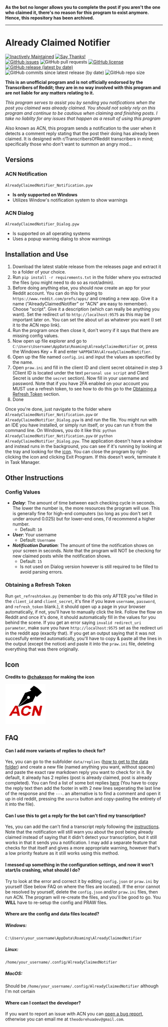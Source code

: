 **As the bot no longer allows you to complete the post if you aren't the one who claimed it, there's no reason for this program to exist anymore. Hence, this repository has been archived.**

---

# Already Claimed Notifier

[![Inactively Maintained](https://img.shields.io/badge/Maintenance%20Level-Inactively%20Maintained-yellow.svg)](https://github.com/TheodoreHua/MaintenanceLevels#inactively-maintained)
[![Say Thanks!](https://img.shields.io/badge/Say%20Thanks-!-1EAEDB.svg)](https://saythanks.io/to/theodorehuadev@gmail.com)  
[![GitHub issues](https://img.shields.io/github/issues/TheodoreHua/AlreadyClaimedNotifier)](https://github.com/TheodoreHua/AlreadyClaimedNotifier/issues)
![GitHub pull requests](https://img.shields.io/github/issues-pr/TheodoreHua/AlreadyClaimedNotifier)
[![GitHub license](https://img.shields.io/github/license/TheodoreHua/AlreadyClaimedNotifier)](https://github.com/TheodoreHua/AlreadyClaimedNotifier/blob/master/LICENSE)
[![GitHub release (latest by date)](https://img.shields.io/github/v/release/TheodoreHua/AlreadyClaimedNotifier)](https://github.com/TheodoreHua/AlreadyClaimedNotifier/releases/latest)
![GitHub commits since latest release (by date)](https://img.shields.io/github/commits-since/TheodoreHua/AlreadyClaimedNotifier/latest)
![GitHub repo size](https://img.shields.io/github/repo-size/TheodoreHua/AlreadyClaimedNotifier)

**This is an unofficial program and is not officially endorsed by the Transcribers of Reddit; they are in no way
involved with this program and are not liable for any matters relating to it.**

*This program serves to assist you by sending you notifications when the post you claimed was already claimed. You
should not solely rely on this program and continue to be cautious when claiming and finishing posts. I take no liablity
for any issues that happen as a result of using this program*

Also known as ACN, this program sends a notification to the user when it detects a comment reply stating that the post
their doing has already been claimed. It is designed with r/TranscribersOfReddit transcribers in mind; specifically
those who don't want to summon an angry mod...

## Versions
### ACN Notification
`AlreadyClaimedNotifier_Notification.pyw`

- **Is only supported on Windows**
- Utilizes Window's notification system to show warnings

### ACN Dialog
`AlreadyClaimedNotifier_Dialog.pyw`

- Is supported on all operating systems
- Uses a popup warning dialog to show warnings

## Installation and Use

1. Download the latest stable release from the releases page and extract it to a folder of your choice.
2. Run `pip install -r requirements.txt` in the folder where you extracted the files (you might need to do so as
   root/admin).
3. Before doing anything else, you should now create an app for your Reddit account. You can do this by going to
   `https://www.reddit.com/prefs/apps/` and creating a new app. Give it a name ("AlreadyClaimedNotifier" or "ACN" are
   easy to remember). Choose "script". Give it a description (which can really be anything you want). Set the redirect
   url to `http://localhost:9575` as this may be important later on. You can set the about url as whatever you want (I
   set it to the ACN repo link).
4. Run the program once then close it, don't worry if it says that there are missing config values.
5. Now open up file explorer and go to `C:\Users\Username\AppData\Roaming\AlreadyClaimedNotifier` or, press the Windows 
   Key + R and enter `%APPDATA%\AlreadyClaimedNotifier`.
6. Open up the file named `config.ini` and input the values as specified by the name.
7. Open `praw.ini` and fill in the client ID and client secret obtained in step 3 (Client ID is located under the text 
   `personal use script` and Client Secret is under the `secret` section). Now fill in your username and password. 
   Note that if you have 2FA enabled on your account you MUST use a refresh token, to see how to do this go to the 
   [Obtaining a Refresh Token](#obtaining-a-refresh-token) section.
8. Done

Once you're done, just navigate to the folder where `AlreadyClaimedNotifier_Notification.pyw` or 
`AlreadyClaimedNotifier_Dialog.pyw` is and run the file. You might run with an IDE you have installed, or simply run 
itself, or you can run it from the command line. On Windows, you do it like this: 
`python AlreadyClaimedNotifier_Notification.pyw` or `python AlreadyClaimedNotifier_Dialog.pyw`. The application doesn't 
have a window and instead runs in the background, you can see if it's running by looking at the tray and looking for the
[icon](#icon). You can close the program by right-clicking the icon and clicking Exit Program. If this 
doesn't work, terminate it in Task Manager.

## Other Instructions

### Config Values
- ***Delay***: The amount of time between each checking cycle in seconds. The lower the number is, the more resources 
  the program will use. This is generally fine for high-end computers (so long as you don't set it under around 0.025)
  but for lower-end ones, I'd recommend a higher number.
  - Default: `10`
- ***User***: Your username
  - Default: `Username`
- ***Notification Duration***: The amount of time the notification shows on your screen in seconds. Note that the 
  program will NOT be checking for new claimed posts while the notification shows.
  - Default: `15`
  - Is not used on Dialog version however is still required to be filled to avoid parsing errors.

### Obtaining a Refresh Token
Run `get_refreshtoken.py` (remember to do this only AFTER you've filled in the `client_id` and `client_secret`, it's 
fine if you leave `username`, `password`, and `refresh_token` blank.), it should open up a page in your browser 
automatically, if not, you'll have to manually click the link. Follow the flow on Reddit and once it's done, it should 
automatically fill in the values for you behind the scene. If you get an error saying `invalid redirect_uri parameter`,
make sure you have `http://localhost:9575` set as the redirect uri in the reddit app (exactly that). If you get an 
output saying that it was not succesfully entered automatically, you'll have to copy & paste all the lines in the 
output (except the notice) and paste it into the `praw.ini` file, deleting everything that was there originally.

## Icon

**Credits to [@chakeson](https://github.com/chakeson) for making the icon**

![Program Icon](icon.png)

## FAQ

#### Can I add more variants of replies to check for?
Yes, you can go to the subfolder `data/replies` 
([how to get to the data folder](#where-are-the-config-and-data-files-located)) and create a new file (named anything 
you want, without spaces) and paste the exact raw markdown reply you want to check for in it. By default, it already 
has 2 replies (post is already claimed, post is already completed). You can find a list of some bot replies 
[here](https://github.com/GrafeasGroup/tor/blob/main/tor/strings/en_US.yml) (You have to copy the reply text 
then add the footer in with 2 new lines seperating the last line of the response and the `---`. an alternative is to 
find a comment and open it up in old reddit, pressing the `source` button and copy-pasting the entirety of it into 
the file).

#### Can I use this to get a reply for the bot can't find my transcription?
Yes, you can add the can't find a transcript reply following the 
[instructions](#can-i-add-more-variants-of-replies-to-check-for). Note that the notification will still warn you about the 
post being already claimed instead of saying that it didn't detect your transcription, but it still works in that it 
sends you a notification. I may add a separate feature that checks for that itself and gives a more appropriate warning,
however that's a low priority feature as it still works using this method.

#### I messed up something in the configuration settings, and now it won't start/is crashing, what should I do?

Try to look at the error and correct it by editing `config.json` or `praw.ini` by yourself (See below FAQ on where the
files are located). If the error cannot be resolved by yourself, delete the `config.json` and/or `praw.ini` files, then
run ACN. The program will re-create the files, and you'll be good to go. You **WILL** have to re-setup the config and 
PRAW files.

#### Where are the config and data files located?

##### Windows:

`C:\Users\your_username\AppData\Roaming\AlreadyClaimedNotifier`

##### Linux:

`/home/your_username/.config/AlreadyClaimedNotifier`

##### MacOS:

Should be `/home/your_username/.config/AlreadyClaimedNotifier` although I'm not certain

#### Where can I contact the developer?

If you want to report an issue with ACN you can
[open a bug report](https://github.com/TheodoreHua/AlreadyClaimedNotifier/issues/new), otherwise you can email me
at `theodorehuadev@gmail.com`.

